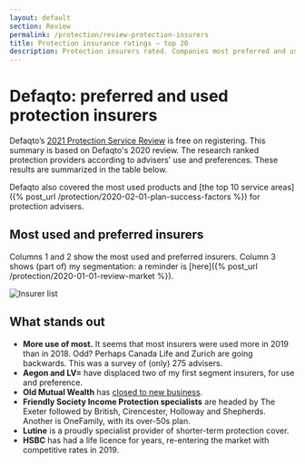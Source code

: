 ```yaml
---
layout: default
section: Review
permalink: /protection/review-protection-insurers
title: Protection insurance ratings – top 20
description: Protection insurers rated. Companies most preferred and used by advisers. With 10 reasons why. How do you measure up? 
---
```


# Defaqto: preferred and used protection insurers

Defaqto’s [2021 Protection Service Review](https://defaqto.com/advisers/publications/protection-service-review-2021/) is free on registering. This summary is based on Defaqto's 2020 review. The research ranked protection providers according to advisers’ use and preferences. These results are summarized in the table below.

Defaqto also covered the most used products and [the top 10 service areas]({% post_url /protection/2020-02-01-plan-success-factors %}) for protection advisers.

## Most used and preferred insurers

Columns 1 and 2 show the most used and preferred insurers. Column 3 shows (part of) my segmentation: a reminder is [here]({% post_url /protection/2020-01-01-review-market %}).

<img src="{% link /assets/img/2020insurers.png %}" alt="Insurer list" />

## What stands out

+ **More use of most.** It seems that most insurers were used more in 2019 than in 2018. Odd? Perhaps Canada Life and Zurich are going backwards. This was a survey of (only) 275 advisers.
+ **Aegon and LV=** have displaced two of my first segment insurers, for use and preference.
+ **Old Mutual Wealth** has [closed to new business](https://www.moneymarketing.co.uk/news/exclusive-ex-old-mutual-protection-arm-to-close-to-new-business/).
+ **Friendly Society Income Protection specialists** are headed by The Exeter followed by British, Cirencester, Holloway and Shepherds. Another is OneFamily, with its over-50s plan.
+ **Lutine** is a proudly specialist provider of shorter-term protection cover.
+ **HSBC** has had a life licence for years, re-entering the market with competitive rates in 2019.
